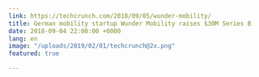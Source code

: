 ```yaml
---
link: https://techcrunch.com/2018/09/05/wunder-mobility/
title: German mobility startup Wunder Mobility raises $30M Series B
date: 2018-09-04 22:00:00 +0000
lang: en
image: "/uploads/2019/02/01/techcrunch@2x.png"
featured: true

---
```

